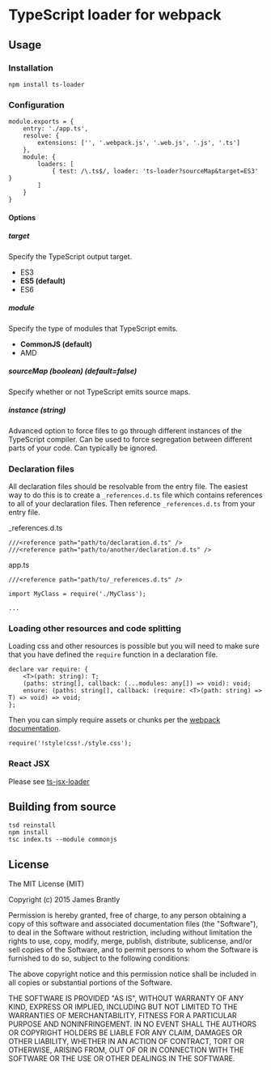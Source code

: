 # TypeScript loader for webpack

## Usage

### Installation

```
npm install ts-loader
```

### Configuration

```
module.exports = {
    entry: './app.ts',
    resolve: {
        extensions: ['', '.webpack.js', '.web.js', '.js', '.ts']
    },
    module: {
        loaders: [
            { test: /\.ts$/, loader: 'ts-loader?sourceMap&target=ES3' }
        ]
    }
}
```
#### Options

##### target

Specify the TypeScript output target.

- ES3
- **ES5 (default)**
- ES6

##### module

Specify the type of modules that TypeScript emits.

- **CommonJS (default)**
- AMD

##### sourceMap *(boolean) (default=false)*

Specify whether or not TypeScript emits source maps. 

##### instance *(string)*

Advanced option to force files to go through different instances of the
TypeScript compiler. Can be used to force segregation between different parts
of your code. Can typically be ignored.

### Declaration files

All declaration files should be resolvable from the entry file. The easiest way
to do this is to create a `_references.d.ts` file which contains references to
all of your declaration files. Then reference `_references.d.ts` from your
entry file.

_references.d.ts
```
///<reference path="path/to/declaration.d.ts" />
///<reference path="path/to/another/declaration.d.ts" />
```

app.ts
```
///<reference path="path/to/_references.d.ts" />

import MyClass = require('./MyClass');

...

```

### Loading other resources and code splitting

Loading css and other resources is possible but you will need to make sure that
you have defined the `require` function in a declaration file.

```
declare var require: {
    <T>(path: string): T;
    (paths: string[], callback: (...modules: any[]) => void): void;
    ensure: (paths: string[], callback: (require: <T>(path: string) => T) => void) => void;
};
```

Then you can simply require assets or chunks per the [webpack documentation](http://webpack.github.io/docs).

```
require('!style!css!./style.css');
```

### React JSX

Please see [ts-jsx-loader](https://github.com/jbrantly/ts-jsx-loader)

## Building from source

```
tsd reinstall
npm install
tsc index.ts --module commonjs
```

## License

The MIT License (MIT)

Copyright (c) 2015 James Brantly

Permission is hereby granted, free of charge, to any person obtaining a copy
of this software and associated documentation files (the "Software"), to deal
in the Software without restriction, including without limitation the rights
to use, copy, modify, merge, publish, distribute, sublicense, and/or sell
copies of the Software, and to permit persons to whom the Software is
furnished to do so, subject to the following conditions:

The above copyright notice and this permission notice shall be included in all
copies or substantial portions of the Software.

THE SOFTWARE IS PROVIDED "AS IS", WITHOUT WARRANTY OF ANY KIND, EXPRESS OR
IMPLIED, INCLUDING BUT NOT LIMITED TO THE WARRANTIES OF MERCHANTABILITY,
FITNESS FOR A PARTICULAR PURPOSE AND NONINFRINGEMENT. IN NO EVENT SHALL THE
AUTHORS OR COPYRIGHT HOLDERS BE LIABLE FOR ANY CLAIM, DAMAGES OR OTHER
LIABILITY, WHETHER IN AN ACTION OF CONTRACT, TORT OR OTHERWISE, ARISING FROM,
OUT OF OR IN CONNECTION WITH THE SOFTWARE OR THE USE OR OTHER DEALINGS IN THE
SOFTWARE.

